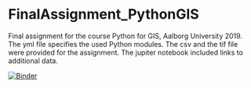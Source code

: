 # FinalAssignment_PythonGIS
Final assignment for the course Python for GIS, Aalborg University 2019. The yml file specifies the used Python modules. The csv and the tif file were provided for the assignment. The jupiter notebook included links to additional data. 

[![Binder](https://mybinder.org/badge_logo.svg)](https://mybinder.org/v2/gh/MvT19/FinalAssignment_PythonGIS.git/master)

